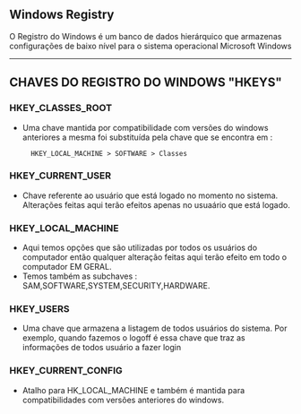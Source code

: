 Windows Registry
----------------


O Registro do Windows é um banco de dados hierárquico que armazenas configurações de baixo nível para o sistema operacional Microsoft Windows


------



CHAVES DO REGISTRO DO WINDOWS "HKEYS"
--------------------------------------


### HKEY_CLASSES_ROOT

- Uma chave mantida por compatibilidade com versões do windows anteriores a mesma foi substituída pela chave que se encontra em : 

		HKEY_LOCAL_MACHINE > SOFTWARE > Classes


### HKEY_CURRENT_USER

- Chave referente ao usuário que está logado no momento no sistema. Alterações feitas aqui terão efeitos apenas no usuaário que está logado.


### HKEY_LOCAL_MACHINE

- Aqui temos opções que são utilizadas por todos os usuários do computador então qualquer alteração feitas aqui terão efeito em todo o computador EM GERAL.
- Temos também as subchaves : SAM,SOFTWARE,SYSTEM,SECURITY,HARDWARE.


### HKEY_USERS

- Uma chave que armazena a listagem de todos usuários do sistema. Por exemplo, quando fazemos o logoff é essa chave que traz as informações de todos usuário a fazer login


### HKEY_CURRENT_CONFIG

- Atalho para HK_LOCAL_MACHINE e também é mantida para compatibilidades com versões anteriores do windows.







